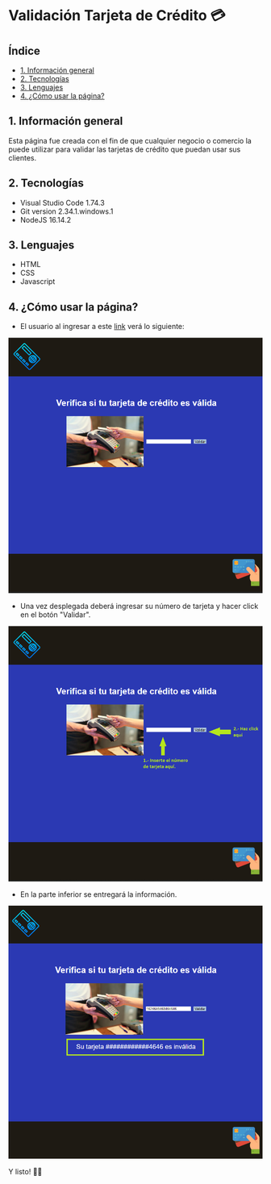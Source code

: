 

# Validación Tarjeta de Crédito :credit_card:

## Índice

* [1. Información general](#1-información-general)
* [2. Tecnologías](#2-tecnologías)
* [3. Lenguajes](#3-lenguajes)
* [4. ¿Cómo usar la página?](#4-¿cómo-usar-la-página)

## 1. Información general

Esta página fue creada con el fin de que cualquier negocio o comercio la puede utilizar para validar las tarjetas de crédito que puedan usar sus clientes.

## 2. Tecnologías

- Visual Studio Code 1.74.3
- Git version 2.34.1.windows.1
- NodeJS 16.14.2

## 3. Lenguajes

- HTML
- CSS
- Javascript 

## 4. ¿Cómo usar la página?

* El usuario al ingresar a este [link](https://barbvilla.github.io/DEV004-card-validation/src) verá lo siguiente:

![Sitio](/src/sitio.png)

* Una vez desplegada deberá ingresar su número de tarjeta y hacer click en el botón "Validar".

![Indicaciones](/src/sitio_con_pasos.png)

* En la parte inferior se entregará la información.

![Respuesta](/src/sitio_con_respuesta.png)

Y listo! :ok_woman:
